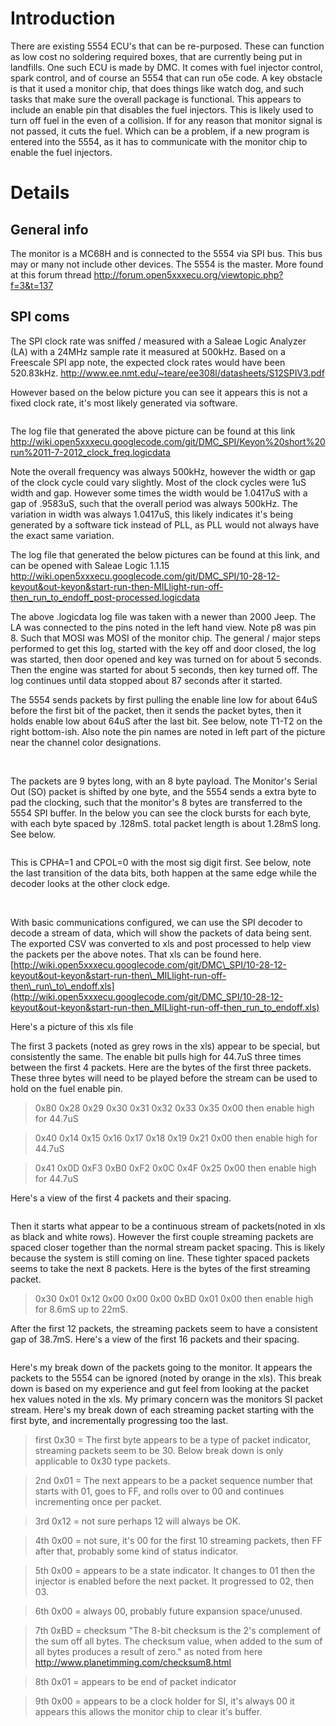 # Introduction #

There are existing 5554 ECU's that can be re-purposed. These can function as low cost no soldering required boxes, that are currently being put in landfills. One such ECU is made by DMC. It comes with fuel injector control, spark control, and of course an 5554 that can run o5e code. A key obstacle is that it used a monitor chip, that does things like watch dog, and such tasks that make sure the overall package is functional. This appears to include an enable pin that disables the fuel injectors. This is likely used to turn off fuel in the even of a collision. If for any reason that monitor signal is not passed, it cuts the fuel. Which can be a problem, if a new program is entered into the 5554, as it has to communicate with the monitor chip to enable the fuel injectors.

# Details #
## General info ##
The monitor is a MC68H and is connected to the 5554 via SPI bus. This bus may or many not include other devices. The 5554 is the master. More found at this forum thread http://forum.open5xxxecu.org/viewtopic.php?f=3&t=137

## SPI coms ##
The SPI clock rate was sniffed / measured with a Saleae Logic Analyzer (LA) with a 24MHz sample rate it measured at 500kHz. Based on a Freescale SPI app note, the expected clock rates would have been 520.83kHz. http://www.ee.nmt.edu/~teare/ee308l/datasheets/S12SPIV3.pdf

However based on the below picture you can see it appears this is not a fixed clock rate, it's most likely generated via software.

![![](http://wiki.open5xxxecu.googlecode.com/git/DMC_SPI/Keyon%20short%20run%2011-7-2012_clock_freq.png)](http://wiki.open5xxxecu.googlecode.com/git/DMC_SPI/Keyon%20short%20run%2011-7-2012_clock_freq.png)

The log file that generated the above picture can be found at this link http://wiki.open5xxxecu.googlecode.com/git/DMC_SPI/Keyon%20short%20run%2011-7-2012_clock_freq.logicdata

Note the overall frequency was always 500kHz, however the width or gap of the clock cycle could vary slightly. Most of the clock cycles were 1uS width and gap. However some times the width would be 1.0417uS with a gap of .9583uS, such that the overall period was always 500kHz. The variation in width was always 1.0417uS, this likely indicates it's being generated by a software tick instead of PLL, as PLL would not always have the exact same variation.

The log file that generated the below pictures can be found at this link, and can be opened with Saleae Logic 1.1.15 http://wiki.open5xxxecu.googlecode.com/git/DMC_SPI/10-28-12-keyout&out-keyon&start-run-then-MILlight-run-off-then_run_to_endoff_post-processed.logicdata

The above .logicdata log file was taken with a newer than 2000 Jeep. The LA was connected to the pins noted in the left hand view. Note p8 was pin 8. Such that MOSI was MOSI of the monitor chip. The general / major steps performed to get this log, started with the key off and door closed, the log was started, then door opened and key was turned on for about 5 seconds. Then the engine was started for about 5 seconds, then key turned off. The log continues until data stopped about 87 seconds after it started.

The 5554 sends packets by first pulling the enable line low for about 64uS before the first bit of the packet, then it sends the packet bytes, then it holds enable low about 64uS after the last bit. See below, note T1-T2 on the right bottom-ish. Also note the pin names are noted in left part of the picture near the channel color designations.

![![](http://wiki.open5xxxecu.googlecode.com/git/DMC_SPI/10-28-12-log_enable-before-packet.png)](http://wiki.open5xxxecu.googlecode.com/git/DMC_SPI/10-28-12-log_enable-before-packet.png)
![![](http://wiki.open5xxxecu.googlecode.com/git/DMC_SPI/10-28-12-log_enable-after-packet.png)](http://wiki.open5xxxecu.googlecode.com/git/DMC_SPI/10-28-12-log_enable-after-packet.png)

The packets are 9 bytes long, with an 8 byte payload. The Monitor's Serial Out (SO) packet is shifted by one byte, and the 5554 sends a extra byte to pad the clocking, such that the monitor's 8 bytes are transferred to the 5554 SPI buffer. In the below you can see the clock bursts for each byte, with each byte spaced by .128mS. total packet length is about 1.28mS long. See below.

![![](http://wiki.open5xxxecu.googlecode.com/git/DMC_SPI/10-28-12-log_packet7-9bytes.png)](http://wiki.open5xxxecu.googlecode.com/git/DMC_SPI/10-28-12-log_packet7-9bytes.png)

This is CPHA=1 and CPOL=0 with the most sig digit first. See below, note the last transition of the data bits, both happen at the same edge while the decoder looks at the other clock edge.

![![](http://wiki.open5xxxecu.googlecode.com/git/DMC_SPI/10-28-12-log_packet7_CPHA-1_CPOL-0.png)](http://wiki.open5xxxecu.googlecode.com/git/DMC_SPI/10-28-12-log_packet7_CPHA-1_CPOL-0.png)
![![](http://wiki.open5xxxecu.googlecode.com/git/DMC_SPI/SPI_decoder_settings.png)](http://wiki.open5xxxecu.googlecode.com/git/DMC_SPI/SPI_decoder_settings.png)

With basic communications configured, we can use the SPI decoder to decode a stream of data, which will show the packets of data being sent. The exported CSV was converted to xls and post processed to help view the packets per the above notes. That xls can be found here.
[http://wiki.open5xxxecu.googlecode.com/git/DMC\_SPI/10-28-12-keyout&out-keyon&start-run-then\_MILlight-run-off-then\_run\_to\_endoff.xls](http://wiki.open5xxxecu.googlecode.com/git/DMC_SPI/10-28-12-keyout&out-keyon&start-run-then_MILlight-run-off-then_run_to_endoff.xls)

Here's a picture of this xls file
![![](http://wiki.open5xxxecu.googlecode.com/git/DMC_SPI/10-28-12-log_first-several-packets_spreadsheet.png)](http://wiki.open5xxxecu.googlecode.com/git/DMC_SPI/10-28-12-log_first-several-packets_spreadsheet.png)

The first 3 packets (noted as grey rows in the xls) appear to be special, but consistently the same. The enable bit pulls high for 44.7uS three times between the first 4 packets. Here are the bytes of the first three packets. These three bytes will need to be played before the stream can be used to hold on the fuel enable pin.

> 0x80 0x28 0x29 0x30 0x31 0x32 0x33 0x35 0x00 then enable high for 44.7uS

> 0x40 0x14 0x15 0x16 0x17 0x18 0x19 0x21 0x00 then enable high for 44.7uS

> 0x41 0x0D 0xF3 0xB0 0xF2 0x0C 0x4F 0x25 0x00 then enable high for 44.7uS

Here's a view of the first 4 packets and their spacing.

![![](http://wiki.open5xxxecu.googlecode.com/git/DMC_SPI/10-28-12-log_first-4-packets.png)](http://wiki.open5xxxecu.googlecode.com/git/DMC_SPI/10-28-12-log_first-4-packets.png)

Then it starts what appear to be a continuous stream of packets(noted in xls as black and white rows). However the first couple streaming packets are spaced closer together than the normal stream packet spacing. This is likely because the system is still coming on line. These tighter spaced packets seems to take the next 8 packets. Here is the bytes of the first streaming packet.

> 0x30 0x01 0x12 0x00 0x00 0x00 0xBD 0x01 0x00 then enable high for 8.6mS up to 22mS.

After the first 12 packets, the streaming packets seem to have a consistent gap of 38.7mS. Here's a view of the first 16 packets and their spacing.

![![](http://wiki.open5xxxecu.googlecode.com/git/DMC_SPI/10-28-12-log_first-16-packets.png)](http://wiki.open5xxxecu.googlecode.com/git/DMC_SPI/10-28-12-log_first-16-packets.png)

Here's my break down of the packets going to the monitor. It appears the packets to the 5554 can be ignored (noted by orange in the xls). This break down is based on my experience and gut feel from looking at the packet hex values noted in the xls. My primary concern was the monitors SI packet stream. Here's my break down of each streaming packet starting with the first byte, and incrementally progressing too the last.

> first 0x30 = The first byte appears to be a type of packet indicator, streaming packets seem to be 30. Below break down is only applicable to 0x30 type packets.

> 2nd 0x01 = The next appears to be a packet sequence number that starts with 01, goes to FF, and rolls over to 00 and continues incrementing once per packet.

> 3rd 0x12 = not sure perhaps 12 will always be OK.

> 4th 0x00 = not sure, it's 00 for the first 10 streaming packets, then FF after that, probably some kind of status indicator.

> 5th 0x00 = appears to be a state indicator. It changes to 01 then the injector is enabled before the next packet. It progressed to 02, then 03.

> 6th 0x00 = always 00, probably future expansion space/unused.

> 7th 0xBD = checksum "The 8-bit checksum is the 2's complement of the sum off all bytes. The checksum value, when added to the sum of all bytes produces a result of zero." as noted from here http://www.planetimming.com/checksum8.html

> 8th 0x01 = appears to be end of packet indicator

> 9th 0x00 = appears to be a clock holder for SI, it's always 00 it appears this allows the monitor chip to clear it's buffer.